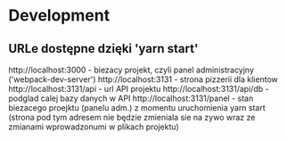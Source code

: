 # Development

## URLe dostępne dzięki 'yarn start'

 http://localhost:3000 - biezacy projekt, czyli panel administracyjny ('webpack-dev-server')
  http://localhost:3131 - strona pizzerii dla klientow
  http://localhost:3131/api - url API projektu
  http://localhost:3131/api/db - podglad calej bazy danych w API
  http://localhost:3131/panel - stan biezacego proejktu (panelu adm.) z momentu uruchomienia yarn start (strona pod tym adresem nie będzie zmieniala sie na zywo wraz ze zmianami wprowadzonumi w plikach projektu)
